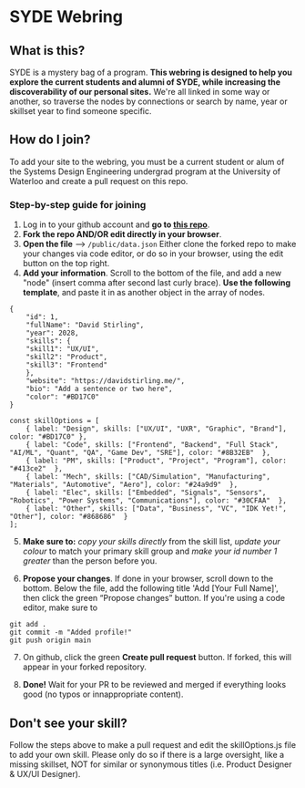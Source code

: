 # SYDE Webring

## What is this?
SYDE is a mystery bag of a program. **This webring is designed to help you explore the current students and alumni of SYDE, while increasing the discoverability of our personal sites.** We're all linked in some way or another, so traverse the nodes by connections or search by name, year or skillset year to find someone specific. 

## How do I join?
To add your site to the webring, you must be a current student or alum of the Systems Design Engineering undergrad program at the University of Waterloo and create a pull request on this repo.

### Step-by-step guide for joining
1. Log in to your github account and **go to [this repo](https://github.com/DBStirling/syde-webring)**.
2. **Fork the repo AND/OR edit directly in your browser**.
3. **Open the file** --> ```/public/data.json``` Either clone the forked repo to make your changes via code editor, or do so in your browser, using the edit button on the top right. 
4. **Add your information**. Scroll to the bottom of the file, and add a new "node" (insert comma after second last curly brace). **Use the following template**, and paste it in as another object in the array of nodes.
```
{
    "id": 1,
    "fullName": "David Stirling",
    "year": 2028,
    "skills": {
    "skill1": "UX/UI",
    "skill2": "Product",
    "skill3": "Frontend"
    },
    "website": "https://davidstirling.me/",
    "bio": "Add a sentence or two here",
    "color": "#BD17C0"
}
```
```
const skillOptions = [
    { label: "Design", skills: ["UX/UI", "UXR", "Graphic", "Brand"], color: "#BD17C0" },
    { label: "Code", skills: ["Frontend", "Backend", "Full Stack", "AI/ML", "Quant", "QA", "Game Dev", "SRE"], color: "#8B32EB"  },
    { label: "PM", skills: ["Product", "Project", "Program"], color: "#413ce2"  },
    { label: "Mech", skills: ["CAD/Simulation", "Manufacturing", "Materials", "Automotive", "Aero"], color: "#24a9d9"  },
    { label: "Elec", skills: ["Embedded", "Signals", "Sensors", "Robotics", "Power Systems", "Communications"], color: "#30CFAA"  },
    { label: "Other", skills: ["Data", "Business", "VC", "IDK Yet!", "Other"], color: "#868686"  }
];
```
5. **Make sure to:** *copy your skills directly* from the skill list, *update your colour* to match your primary skill group and *make your id number 1 greater* than the person before you.

6. **Propose your changes**. If done in your browser, scroll down to the bottom. Below the file, add the following title 'Add [Your Full Name]', then click the green “Propose changes” button. If you're using a code editor, make sure to 
```
git add . 
git commit -m "Added profile!"
git push origin main
```

7. On github, click the green **Create pull request** button. If forked, this will appear in your forked repository. 

8. **Done!** Wait for your PR to be reviewed and merged if everything looks good (no typos or innappropriate content).

## Don't see your skill?
Follow the steps above to make a pull request and edit the skillOptions.js file to add your own skill. Please only do so if there is a large oversight, like a missing skillset, NOT for similar or synonymous titles (i.e. Product Designer & UX/UI Designer).
